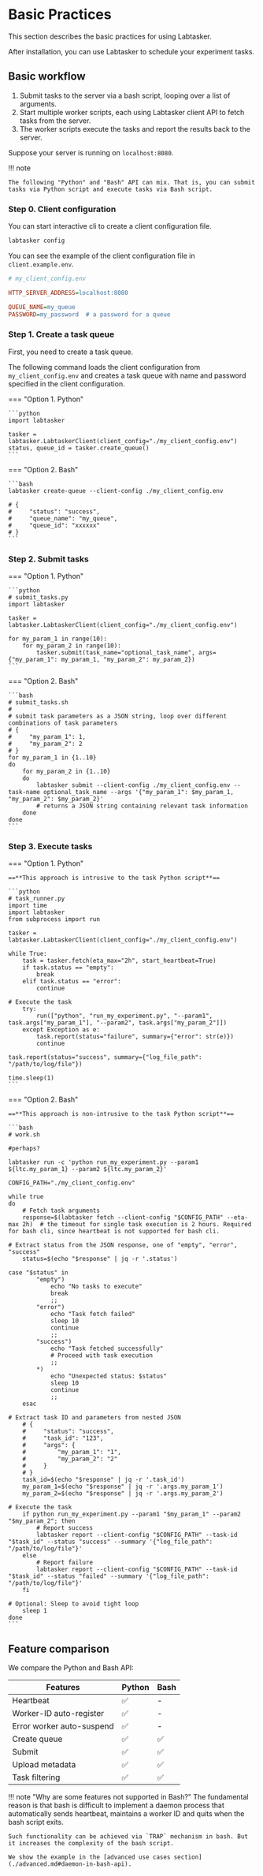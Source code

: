 # Basic Practices

This section describes the basic practices for using Labtasker.

After installation, you can use Labtasker to schedule your experiment tasks.

## Basic workflow

1. Submit tasks to the server via a bash script, looping over a list of arguments.
2. Start multiple worker scripts, each using Labtasker client API to fetch tasks from the server.
3. The worker scripts execute the tasks and report the results back to the server.

Suppose your server is running on `localhost:8080`.

!!! note

    The following "Python" and "Bash" API can mix. That is, you can submit tasks via Python script and execute tasks via Bash script.

### Step 0. Client configuration

You can start interactive cli to create a client configuration file.

```bash
labtasker config
```

You can see the example of the client configuration file in `client.example.env`.

```ini
# my_client_config.env

HTTP_SERVER_ADDRESS=localhost:8080

QUEUE_NAME=my_queue
PASSWORD=my_password  # a password for a queue
```

### Step 1. Create a task queue

First, you need to create a task queue.

The following command loads the client configuration from `my_client_config.env` and creates a task queue with name and password specified in the client configuration.

=== "Option 1. Python"

    ```python
    import labtasker

    tasker = labtasker.LabtaskerClient(client_config="./my_client_config.env")
    status, queue_id = tasker.create_queue()
    ```

=== "Option 2. Bash"

    ```bash
    labtasker create-queue --client-config ./my_client_config.env

    # {
    #     "status": "success",
    #     "queue_name": "my_queue",
    #     "queue_id": "xxxxxx"
    # }
    ```

### Step 2. Submit tasks

=== "Option 1. Python"

    ```python
    # submit_tasks.py
    import labtasker

    tasker = labtasker.LabtaskerClient(client_config="./my_client_config.env")

    for my_param_1 in range(10):
        for my_param_2 in range(10):
            tasker.submit(task_name="optional_task_name", args={"my_param_1": my_param_1, "my_param_2": my_param_2})
    ```

=== "Option 2. Bash"

    ```bash
    # submit_tasks.sh
    #
    # submit task parameters as a JSON string, loop over different combinations of task parameters
    # {
    #     "my_param_1": 1,
    #     "my_param_2": 2
    # }
    for my_param_1 in {1..10}
    do
        for my_param_2 in {1..10}
        do
            labtasker submit --client-config ./my_client_config.env --task-name optional_task_name --args '{"my_param_1": $my_param_1, "my_param_2": $my_param_2}'
            # returns a JSON string containing relevant task information
        done
    done
    ```

### Step 3. Execute tasks

=== "Option 1. Python"

    ==**This approach is intrusive to the task Python script**==

    ```python
    # task_runner.py
    import time
    import labtasker
    from subprocess import run

    tasker = labtasker.LabtaskerClient(client_config="./my_client_config.env")

    while True:
        task = tasker.fetch(eta_max="2h", start_heartbeat=True)
        if task.status == "empty":
            break
        elif task.status == "error":
            continue

    # Execute the task
        try:
            run(["python", "run_my_experiment.py", "--param1", task.args["my_param_1"], "--param2", task.args["my_param_2"]])
        except Exception as e:
            task.report(status="failure", summary={"error": str(e)})
            continue

    task.report(status="success", summary={"log_file_path": "/path/to/log/file"})

    time.sleep(1)
    ```

=== "Option 2. Bash"

    ==**This approach is non-intrusive to the task Python script**==

    ```bash
    # work.sh

    #perhaps?

    labtasker run -c 'python run_my_experiment.py --param1 ${ltc.my_param_1} --param2 ${ltc.my_param_2}'

    CONFIG_PATH="./my_client_config.env"

    while true
    do
        # Fetch task arguments
        response=$(labtasker fetch --client-config "$CONFIG_PATH" --eta-max 2h)  # the timeout for single task execution is 2 hours. Required for bash cli, since heartbeat is not supported for bash cli.

    # Extract status from the JSON response, one of "empty", "error", "success"
        status=$(echo "$response" | jq -r '.status')

    case "$status" in
            "empty")
                echo "No tasks to execute"
                break
                ;;
            "error")
                echo "Task fetch failed"
                sleep 10
                continue
                ;;
            "success")
                echo "Task fetched successfully"
                # Proceed with task execution
                ;;
            *)
                echo "Unexpected status: $status"
                sleep 10
                continue
                ;;
        esac

    # Extract task ID and parameters from nested JSON
        # {
        #     "status": "success",
        #     "task_id": "123",
        #     "args": {
        #         "my_param_1": "1",
        #         "my_param_2": "2"
        #     }
        # }
        task_id=$(echo "$response" | jq -r '.task_id')
        my_param_1=$(echo "$response" | jq -r '.args.my_param_1')
        my_param_2=$(echo "$response" | jq -r '.args.my_param_2')

    # Execute the task
        if python run_my_experiment.py --param1 "$my_param_1" --param2 "$my_param_2"; then
            # Report success
            labtasker report --client-config "$CONFIG_PATH" --task-id "$task_id" --status "success" --summary '{"log_file_path": "/path/to/log/file"}'
        else
            # Report failure
            labtasker report --client-config "$CONFIG_PATH" --task-id "$task_id" --status "failed" --summary '{"log_file_path": "/path/to/log/file"}'
        fi

    # Optional: Sleep to avoid tight loop
        sleep 1
    done
    ```

## Feature comparison

We compare the Python and Bash API:

| Features                  | Python | Bash |
| ------------------------- | ------ | ---- |
| Heartbeat                 | ✅     | -    |
| Worker-ID auto-register   | ✅     | -    |
| Error worker auto-suspend | ✅     | -    |
| Create queue              | ✅     | ✅   |
| Submit                    | ✅     | ✅   |
| Upload metadata           | ✅     | ✅   |
| Task filtering            | ✅     | ✅   |

!!! note "Why are some features not supported in Bash?"
    The fundamental reason is that bash is difficult to implement a daemon process that automatically sends heartbeat, maintains a worker ID and quits when the bash script exits.

    Such functionality can be achieved via `TRAP` mechanism in bash. But it increases the complexity of the bash script.

    We show the example in the [advanced use cases section](./advanced.md#daemon-in-bash-api).
